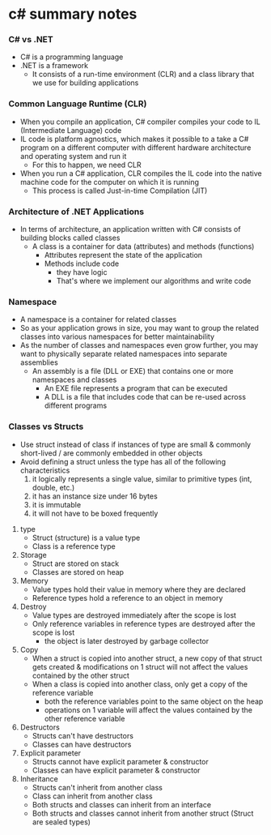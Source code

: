 # c# summary notes
### C# vs .NET
* C# is a programming language
* .NET is a framework
  * It consists of a run-time environment (CLR) and a class library that we use for building applications
### Common Language Runtime (CLR)
* When you compile an application, C# compiler compiles your code to IL (Intermediate Language) code
* IL code is platform agnostics, which makes it possible to a take a C# program on a different computer with different hardware architecture and operating system and run it
  * For this to happen, we need CLR
* When you run a C# application, CLR compiles the IL code into the native machine code for the computer on which it is running
  * This process is called Just-in-time Compilation (JIT)
### Architecture of .NET Applications
* In terms of architecture, an application written with C# consists of building blocks called classes
  * A class is a container for data (attributes) and methods (functions)
    * Attributes represent the state of the application
    * Methods include code
      * they have logic
      * That's where we implement our algorithms and write code
### Namespace
* A namespace is a container for related classes
* So as your application grows in size, you may want to group the related classes into various namespaces for better maintainability
* As the number of classes and namespaces even grow further, you may want to physically separate related namespaces into separate assemblies
  * An assembly is a file (DLL or EXE) that contains one or more namespaces and classes
    * An EXE file represents a program that can be executed
    * A DLL is a file that includes code that can be re-used across different programs
### Classes vs Structs
* Use struct instead of class if instances of type are small & commonly short-lived / are commonly embedded in other objects
* Avoid defining a struct unless the type has all of the following characteristics
    1. it logically represents a single value, similar to primitive types (int, double, etc.)
    2. it has an instance size under 16 bytes
    3. it is immutable
    4. it will not have to be boxed frequently
1. type
    * Struct (structure) is a value type
    * Class is a reference type
2. Storage
    * Struct are stored on stack
    * Classes are stored on heap
3. Memory
    * Value types hold their value in memory where they are declared
    * Reference types hold a reference to an object in memory
4. Destroy
    * Value types are destroyed immediately after the scope is lost
    * Only reference variables in reference types are destroyed after the scope is lost
      * the object is later destroyed by garbage collector
5. Copy
    * When a struct is copied into another struct, a new copy of that struct gets created & modifications on 1 struct will not affect the values contained by the other struct
    * When a class is copied into another class, only get a copy of the reference variable
      * both the reference variables point to the same object on the heap
      * operations on 1 variable will affect the values contained by the other reference variable
6. Destructors
    * Structs can't have destructors
    * Classes can have destructors
7. Explicit parameter
    * Structs cannot have explicit parameter & constructor
    * Classes can have explicit parameter & constructor
8. Inheritance
    * Structs can't inherit from another class
    * Class can inherit from another class
    * Both structs and classes can inherit from an interface
    * Both structs and classes cannot inherit from another struct (Struct are sealed types)
